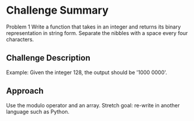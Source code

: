 # Challenge Summary
Problem 1
Write a function that takes in an integer and returns its binary representation in string form. Separate the nibbles with a space every four characters.

## Challenge Description
Example: Given the integer 128, the output should be '1000 0000'.

## Approach
Use the modulo operator and an array. Stretch goal: re-write in another language such as Python.